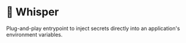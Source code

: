 # 🤫 Whisper

Plug-and-play entrypoint to inject secrets directly into an application's
environment variables.
